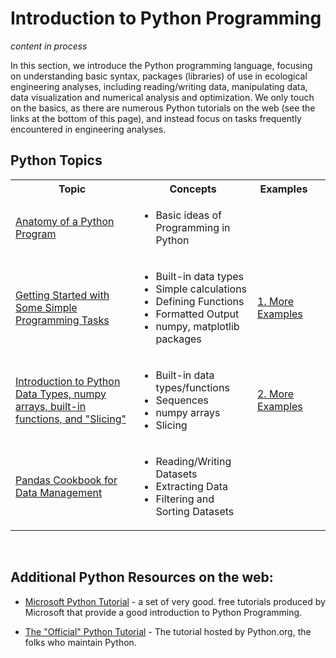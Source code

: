 # Introduction to Python Programming

*content in process*

In this section, we introduce the Python programming language, focusing on understanding basic syntax, packages (libraries) of use in ecological engineering analyses, including reading/writing data, manipulating data, data visualization and numerical analysis and optimization. We only touch on the basics, as there are numerous Python tutorials on the web (see the links at the bottom of this page), and instead focus on tasks frequently encountered in engineering analyses.


## Python Topics

<table>
<tr><th>Topic</th><th>Concepts</th><th>Examples</th></tr>
<tr>
<td><a href="0-Anatomy-of-a-Program.html">Anatomy of a Python Program</a></td>
<td><ul><li>Basic ideas of Programming in Python</li><ul></td>
<td></td>
<td></td>
</tr>

<tr>
<td><a href="1-Getting-Started.html">Getting Started with Some Simple Programming Tasks</a></td>
<td><ul><li>Built-in data types</li><li>Simple calculations</li><li>Defining Functions</li><li>Formatted Output</li><li>numpy, matplotlib packages</li></ul></td>
<td><a href="1.Examples.html">1. More Examples</a></td>
</tr>

<tr>
<td><a href="2-Data-Types-Ops-and-Slicing.html">Introduction to Python Data Types, numpy arrays, built-in functions, and "Slicing"</a></td>
<td><ul><li>Built-in data types/functions</li><li>Sequences</li><li>numpy arrays</li><li>Slicing</li></ul></td>
<td><a href="2.Examples.html">2. More Examples</a></td>
</tr>

<tr>
<td><a href="3-Pandas-Cookbook.html">Pandas Cookbook for Data Management</a></td>
<td><ul><li>Reading/Writing Datasets</li><li>Extracting Data</li><li>Filtering and Sorting Datasets</li></ul></td>
<td></td>
</tr>

</table>
<br/>



 
## Additional Python Resources on the web:

* [Microsoft Python Tutorial](https://docs.microsoft.come/en-us/learn/modules/intro-to-python) - a set of very good. free tutorials produced by Microsoft that provide a good introduction to Python Programming.
 
 * [The "Official" Python Tutorial](https://docs.python.org/3/tutorial) - The tutorial hosted by Python.org, the folks who maintain Python.
 